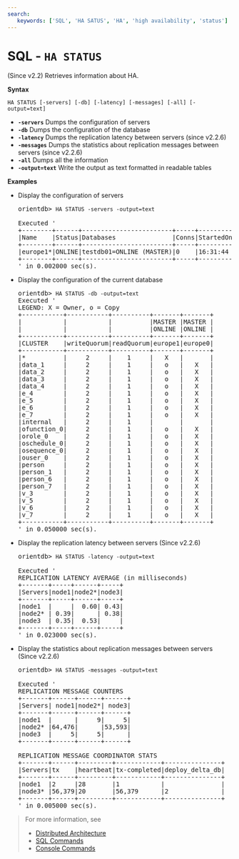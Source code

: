 ```yaml
---
search:
   keywords: ['SQL', 'HA SATUS', 'HA', 'high availability', 'status']
---
```


# SQL - `HA STATUS`

(Since v2.2) Retrieves information about HA.

**Syntax**

```
HA STATUS [-servers] [-db] [-latency] [-messages] [-all] [-output=text]
```

- **`-servers`** Dumps the configuration of servers
- **`-db`** Dumps the configuration of the database
- **`-latency`** Dumps the replication latency between servers (since v2.2.6)
- **`-messages`** Dumps the statistics about replication messages between servers (since v2.2.6)
- **`-all`** Dumps all the information
- **`-output=text`** Write the output as text formatted in readable tables


**Examples**

- Display the configuration of servers

  <pre>
  orientdb> <code class='lang-sql userinput'>HA STATUS -servers -output=text</code>

  Executed '
  +--------+------+------------------------+-----+---------+----------------+----------------+-----------------------+
  |Name    |Status|Databases               |Conns|StartedOn|Binary          |HTTP            |UsedMemory             |
  +--------+------+------------------------+-----+---------+----------------+----------------+-----------------------+
  |europe1*|ONLINE|testdb01=ONLINE (MASTER)|0    |16:31:44 |192.168.1.5:2425|192.168.1.5:2481|183.06MB/3.56GB (5.03%)|
  +--------+------+------------------------+-----+---------+----------------+----------------+-----------------------+
  ' in 0.002000 sec(s).
  </pre>

- Display the configuration of the current database

  <pre>
  orientdb> <code class='lang-sql userinput'>HA STATUS -db -output=text</code>
  Executed '
  LEGEND: X = Owner, o = Copy
  +-----------+-----------+----------+-------+-------+
  |           |           |          |MASTER |MASTER |
  |           |           |          |ONLINE |ONLINE |
  +-----------+-----------+----------+-------+-------+
  |CLUSTER    |writeQuorum|readQuorum|europe1|europe0|
  +-----------+-----------+----------+-------+-------+
  |*          |     2     |    1     |   X   |       |
  |data_1     |     2     |    1     |   o   |   X   |
  |data_2     |     2     |    1     |   o   |   X   |
  |data_3     |     2     |    1     |   o   |   X   |
  |data_4     |     2     |    1     |   o   |   X   |
  |e_4        |     2     |    1     |   o   |   X   |
  |e_5        |     2     |    1     |   o   |   X   |
  |e_6        |     2     |    1     |   o   |   X   |
  |e_7        |     2     |    1     |   o   |   X   |
  |internal   |     2     |    1     |       |       |
  |ofunction_0|     2     |    1     |   o   |   X   |
  |orole_0    |     2     |    1     |   o   |   X   |
  |oschedule_0|     2     |    1     |   o   |   X   |
  |osequence_0|     2     |    1     |   o   |   X   |
  |ouser_0    |     2     |    1     |   o   |   X   |
  |person     |     2     |    1     |   o   |   X   |
  |person_1   |     2     |    1     |   o   |   X   |
  |person_6   |     2     |    1     |   o   |   X   |
  |person_7   |     2     |    1     |   o   |   X   |
  |v_3        |     2     |    1     |   o   |   X   |
  |v_5        |     2     |    1     |   o   |   X   |
  |v_6        |     2     |    1     |   o   |   X   |
  |v_7        |     2     |    1     |   o   |   X   |
  +-----------+-----------+----------+-------+-------+
  ' in 0.050000 sec(s).
  </pre>
  
- Display the replication latency between servers (Since v2.2.6)

  <pre>
  orientdb> <code class='lang-sql userinput'>HA STATUS -latency -output=text</code>

  Executed '
  REPLICATION LATENCY AVERAGE (in milliseconds)
  +-------+-----+------+-----+
  |Servers|node1|node2*|node3|
  +-------+-----+------+-----+
  |node1  |     |  0.60| 0.43|
  |node2* | 0.39|      | 0.38|
  |node3  | 0.35|  0.53|     |
  +-------+-----+------+-----+  
  ' in 0.023000 sec(s).
  </pre>
  
- Display the statistics about replication messages between servers (Since v2.2.6)

  <pre>
  orientdb> <code class='lang-sql userinput'>HA STATUS -messages -output=text</code>

  Executed '
  REPLICATION MESSAGE COUNTERS
  +-------+------+------+------+
  |Servers| node1|node2*| node3|
  +-------+------+------+------+
  |node1  |      |     9|     5|
  |node2* |64,476|      |53,593|
  |node3  |     5|     5|      |
  +-------+------+------+------+
    
  REPLICATION MESSAGE COORDINATOR STATS
  +-------+------+---------+------------+---------------+
  |Servers|tx    |heartbeat|tx-completed|deploy_delta_db|
  +-------+------+---------+------------+---------------+
  |node1  |2     |28       |1           |               |
  |node3* |56,379|20       |56,379      |2              |
  +-------+------+---------+------------+---------------+  
  ' in 0.005000 sec(s).
  </pre>  
  
>For more information, see
>- [Distributed Architecture](../distributed/Distributed-Architecture.md)
>- [SQL Commands](SQL.md)
>- [Console Commands](../console/Console-Commands.md)
